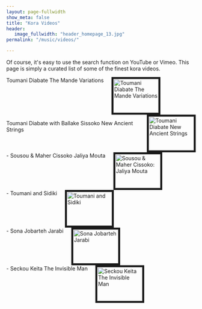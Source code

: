 ```yaml
---
layout: page-fullwidth
show_meta: false
title: "Kora Videos"
header:
   image_fullwidth: "header_homepage_13.jpg"
permalink: "/music/videos/"

---
```

Of course, it's easy to use the search function on YouTube or Vimeo. This page is simply a curated list of some of the finest kora videos.

<div class="row">

  <div class="large-3 columns">
Toumani Diabate The Mande Variations
<a href="{{ site.url }}{{ site.baseurl }}/music/videos2/">
<img src="http://img.youtube.com/vi/9zfAYKyDhAA/0.jpg" 
alt="Toumani Diabate The Mande Variations" width="120" height="90" border="5" /></a>
 </div>
 <div class="large-3 columns">

Toumani Diabate with Ballake Sissoko New Ancient Strings

<a href="{{ site.url }}{{ site.baseurl }}/music/videos3/">
<img src="http://img.youtube.com/vi/Lx7hhA0Aits/0.jpg" 
alt="Toumani Diabate New Ancient Strings" width="120" height="90" border="5" /></a>
 </div>
 <div class="large-3 columns">
- Sousou & Maher Cissoko Jaliya Mouta

<a href="{{ site.url }}{{ site.baseurl }}/music/videos4/">
<img src="http://img.youtube.com/vi/NiXgWghf2mE/0.jpg" 
alt="Sousou & Maher Cissoko: Jaliya Mouta" width="120" height="90" border="5" /></a>
 </div>
</div>
<div class="row">
<div class="large-3 columns">
- Toumani and Sidiki 

<a href="{{ site.url }}{{ site.baseurl }}/music/videos5/">
<img src="http://img.youtube.com/vi/qPsvNN2iIrQ/0.jpg" 
alt="Toumani and Sidiki" width="120" height="90" border="5" /></a>
 </div>
 <div class="large-3 columns">
- Sona Jobarteh Jarabi

<a href="{{ site.url }}{{ site.baseurl }}/music/videos6/">
<img src="http://img.youtube.com/vi/oToZfPGMMBY/0.jpg" 
alt="Sona Jobarteh Jarabi" width="120" height="90" border="5" /></a>
 </div>
 <div class="large-3 columns">
- Seckou Keita The Invisible Man

<a href="{{ site.url }}{{ site.baseurl }}/music/videos7/">
<img src="http://img.youtube.com/vi/zVfx_m5--cQ/0.jpg" 
alt="Seckou Keita The Invisible Man" width="120" height="90" border="5" /></a>
 </div> 
 
 </div>
